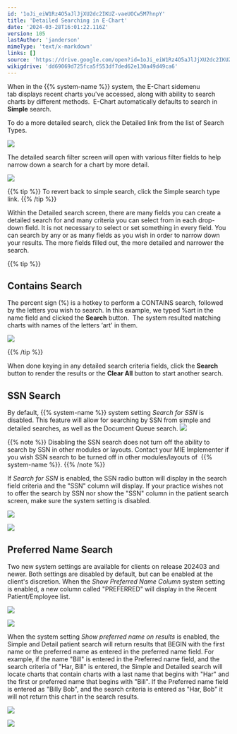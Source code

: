 ```yaml
---
id: '1oJi_eiW1Rz4O5aJlJjXU2dc2IKUZ-vaeUOCw5M7hnpY'
title: 'Detailed Searching in E-Chart'
date: '2024-03-28T16:01:22.116Z'
version: 105
lastAuthor: 'janderson'
mimeType: 'text/x-markdown'
links: []
source: 'https://drive.google.com/open?id=1oJi_eiW1Rz4O5aJlJjXU2dc2IKUZ-vaeUOCw5M7hnpY'
wikigdrive: 'dd69069d725fca5f553df7ded62e130a49d49ca6'
---
```

When in the {{% system-name %}} system, the E-Chart sidemenu tab displays recent charts you've accessed, along with ability to search charts by different methods.  E-Chart automatically defaults to search in **Simple** search.

To do a more detailed search, click the Detailed link from the list of Search Types.

![](../detailed-searching-in-e-chart.assets/9bde2d66fe2c7c9955d0d80d9e0fec04.png)

The detailed search filter screen will open with various filter fields to help narrow down a search for a chart by more detail.

![](../detailed-searching-in-e-chart.assets/be5328a4b81c9853b4f592f154594f91.png)

{{% tip %}}
To revert back to simple search, click the Simple search type link.
{{% /tip %}}

Within the Detailed search screen, there are many fields you can create a detailed search for and many criteria you can select from in each drop-down field. It is not necessary to select or set something in every field. You can search by any or as many fields as you wish in order to narrow down your results. The more fields filled out, the more detailed and narrower the search.

{{% tip %}}

## Contains Search

The percent sign (%) is a hotkey to perform a CONTAINS search, followed by the letters you wish to search. In this example, we typed %art in the name field and clicked the **Search** button.  The system resulted matching charts with names of the letters ‘art' in them.

![](../detailed-searching-in-e-chart.assets/6a46b0bd7f99d2479da83dc546bfbb51.png)

{{% /tip %}}

When done keying in any detailed search criteria fields, click the **Search** button to render the results or the **Clear All** button to start another search.

## SSN Search

By default, {{% system-name %}} system setting *Search for SSN* is disabled. This feature will allow for searching by SSN from simple and detailed searches, as well as the Document Queue search. 
![](../detailed-searching-in-e-chart.assets/2b65024220b01048e7ee520ccadf68c1.png)

{{% note %}}
Disabling the SSN search does not turn off the ability to search by SSN in other modules or layouts. Contact your MIE Implementer if you wish SSN search to be turned off in other modules/layouts of  {{% system-name %}}.
{{% /note %}}

If *Search for SSN* is enabled, the SSN radio button will display in the search field criteria and the "SSN" column will display. If your practice wishes not to offer the search by SSN nor show the "SSN" column in the patient search screen, make sure the system setting is disabled.

![](../detailed-searching-in-e-chart.assets/7c4ed8481cc53b68b5e7850f9ada05d8.png)

![](../detailed-searching-in-e-chart.assets/4e99c04b57f9c544f78e563c442a0167.png)

## Preferred Name Search

Two new system settings are available for clients on release 202403 and newer. Both settings are disabled by default, but can be enabled at the client's discretion. When the *Show Preferred Name Column* system setting is enabled, a new column called "PREFERRED" will display in the Recent Patient/Employee list.

![](../detailed-searching-in-e-chart.assets/4063f246e076fd3cc5f70b9ea4ae3923.png)

![](../detailed-searching-in-e-chart.assets/8d9d7e846bccc406f9b8b35dce5fb702.png)

When the system setting *Show preferred name on results* is enabled, the Simple and Detail patient search will return results that BEGIN with the first name or the preferred name as entered in the preferred name field. For example, if the name "Bill" is entered in the Preferred name field, and the search criteria of "Har, Bill" is entered, the Simple and Detailed search will locate charts that contain charts with a last name that begins with "Har" and the first or preferred name that begins with "Bill". If the Preferred name field is entered as "Billy Bob", and the search criteria is entered as "Har, Bob" it will not return this chart in the search results.

![](../detailed-searching-in-e-chart.assets/1d0354f184ccfd9fdc3fb563abb5ee36.png)

![](../detailed-searching-in-e-chart.assets/8cba6f95a29bcb0ee48e4cd0a1d20d3b.png)
